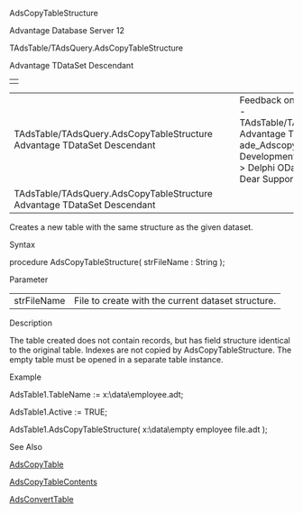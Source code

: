 AdsCopyTableStructure




Advantage Database Server 12  

TAdsTable/TAdsQuery.AdsCopyTableStructure

Advantage TDataSet Descendant

|  |
| --- |
|  |

|  |  |  |  |  |
| --- | --- | --- | --- | --- |
| TAdsTable/TAdsQuery.AdsCopyTableStructure  Advantage TDataSet Descendant |  |  | Feedback on: Advantage Database Server 12 - TAdsTable/TAdsQuery.AdsCopyTableStructure Advantage TDataSet Descendant ade\_Adscopytablestructure Advantage Web Development > Advantage Delphi OData Client > Delphi OData Components > TODataSet / Dear Support Staff, |  |
| TAdsTable/TAdsQuery.AdsCopyTableStructure  Advantage TDataSet Descendant |  |  |  |  |

Creates a new table with the same structure as the given dataset.

Syntax

procedure AdsCopyTableStructure( strFileName : String );

Parameter

|  |  |
| --- | --- |
| strFileName | File to create with the current dataset structure. |

Description

The table created does not contain records, but has field structure identical to the original table. Indexes are not copied by AdsCopyTableStructure. The empty table must be opened in a separate table instance.

Example

AdsTable1.TableName := x:\data\employee.adt;

AdsTable1.Active := TRUE;

AdsTable1.AdsCopyTableStructure( x:\data\empty employee file.adt );

See Also

[AdsCopyTable](ade_adscopytable.htm)

[AdsCopyTableContents](ade_adscopytablecontents.htm)

[AdsConvertTable](ade_adsconverttable.htm)